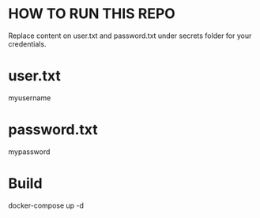 # HOW TO RUN THIS REPO

Replace content on user.txt and password.txt under secrets folder for your credentials.

# user.txt
myusername

# password.txt
mypassword

# Build

docker-compose up -d





